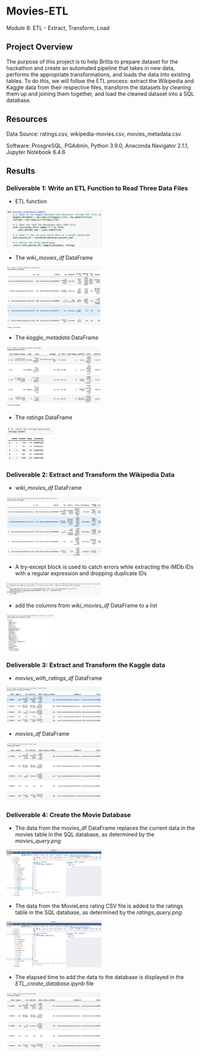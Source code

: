 # Movies-ETL
Module 8: ETL - Extract, Transform, Load

## Project Overview
The purpose of this project is to help Britta to prepare dataset for the hackathon and create an automated pipeline that takes in new data, performs the appropriate transformations, and loads the data into existing tables. To do this, we will follow the ETL process: extract the Wikipedia and Kaggle data from their respective files, transform the datasets by cleaning them up and joining them together, and load the cleaned dataset into a SQL database.

## Resources
Data Source: ratings.csv, wikipedia-movies.csv, movies_metadata.csv

Software: ProsgreSQL, PGAdmin, Python 3.9.0, Anaconda Navigator 2.1.1, Jupyter Notebook 6.4.6

## Results
### Deliverable 1: Write an ETL Function to Read Three Data Files
- ETL function 
<img src="Images/D1img1.png" width="50%" height="50%">

- The *wiki_movies_df* DataFrame
<img src="Images/D1img2.png" width="50%" height="50%">

- The *kaggle_metadata* DataFrame
<img src="Images/D1img3.png" width="50%" height="50%">

- The *ratings* DataFrame
<img src="Images/D1img4.png" width="25%" height="25%">

### Deliverable 2: Extract and Transform the Wikipedia Data
- *wiki_movies_df* DataFrame
<img src="Images/D2img1.png" width="50%" height="50%">

- A try-except block is used to catch errors while extracting the IMDb IDs with a regular expression and dropping duplicate IDs
<img src="Images/D2img3.png" width="50%" height="50%">

- add the columns from *wiki_movies_df* DataFrame to a list
<img src="Images/D2img2.png" width="25%" height="25%">

### Deliverable 3: Extract and Transform the Kaggle data
- *movies_with_ratings_df* DataFrame 
<img src="Images/D3img1.png" width="50%" height="50%">

- *movies_df* DataFrame
<img src="Images/D3img2.png" width="50%" height="50%">

### Deliverable 4: Create the Movie Database
- The data from the movies_df DataFrame replaces the current data in the movies table in the SQL database, as determined by the *movies_query.png*
<img src="Images/movies_query.png" width="50%" height="50%">

- The data from the MovieLens rating CSV file is added to the ratings table in the SQL database, as determined by the *ratings_query.png*.
<img src="Images/ratings_query.png" width="50%" height="50%">

- The elapsed time to add the data to the database is displayed in the *ETL_create_database.ipynb* file
<img src="Images/D3img2.png" width="50%" height="50%">

